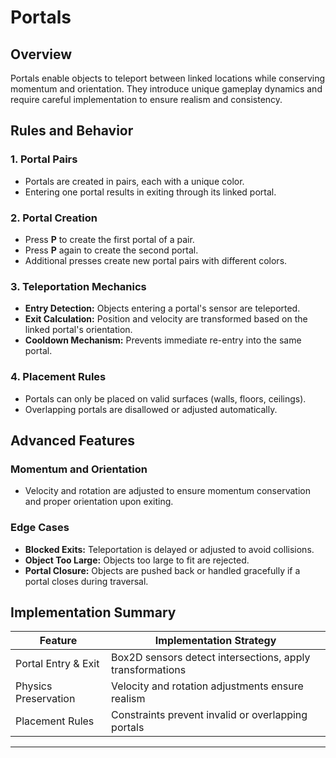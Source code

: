 # Portals

## Overview

Portals enable objects to teleport between linked locations while conserving momentum and orientation. They introduce unique gameplay dynamics and require careful implementation to ensure realism and consistency.

## Rules and Behavior

### 1. **Portal Pairs**
- Portals are created in pairs, each with a unique color.
- Entering one portal results in exiting through its linked portal.

### 2. **Portal Creation**
- Press **P** to create the first portal of a pair.
- Press **P** again to create the second portal.
- Additional presses create new portal pairs with different colors.

### 3. **Teleportation Mechanics**
- **Entry Detection:** Objects entering a portal's sensor are teleported.
- **Exit Calculation:** Position and velocity are transformed based on the linked portal's orientation.
- **Cooldown Mechanism:** Prevents immediate re-entry into the same portal.

### 4. **Placement Rules**
- Portals can only be placed on valid surfaces (walls, floors, ceilings).
- Overlapping portals are disallowed or adjusted automatically.

## Advanced Features

### Momentum and Orientation
- Velocity and rotation are adjusted to ensure momentum conservation and proper orientation upon exiting.

### Edge Cases
- **Blocked Exits:** Teleportation is delayed or adjusted to avoid collisions.
- **Object Too Large:** Objects too large to fit are rejected.
- **Portal Closure:** Objects are pushed back or handled gracefully if a portal closes during traversal.

## Implementation Summary

| Feature              | Implementation Strategy                              |
|----------------------|----------------------------------------------------|
| Portal Entry & Exit  | Box2D sensors detect intersections, apply transformations |
| Physics Preservation | Velocity and rotation adjustments ensure realism   |
| Placement Rules      | Constraints prevent invalid or overlapping portals |

---
